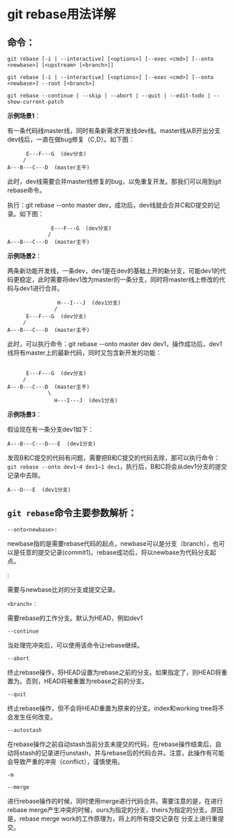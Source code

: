 # git rebase用法详解

## 命令：
```
git rebase [-i | --interactive] [<options>] [--exec <cmd>] [--onto <newbase>] [<upstream> [<branch>]]

git rebase [-i | --interactive] [<options>] [--exec <cmd>] [--onto <newbase>] --root [<branch>]

git rebase --continue | --skip | --abort | --quit | --edit-todo | --show-current-patch
```

**示例场景1**：   

有一条代码线master线，同时有条新需求开发线dev线。master线从B开出分支dev线后，一直在做bug修复（C,D）。如下图：

```
      E---F---G  (dev分支)
     /
A---B---C---D  (master主干)
```

此时，dev线需要合并master线修复的bug，以免重复开发。那我们可以用到git rebase命令。

执行：git rebase --onto master dev，成功后，dev线就会合并C和D提交的记录。如下图：

```
              E---F---G  (dev分支)
             /
A---B---C---D  (master主干)
```


**示例场景2**：  

两条新功能开发线，一条dev，dev1是在dev的基础上开的新分支，可能dev1的代码更稳定，此时需要将dev1改为master的一条分支，同时将master线上修改的代码与dev1进行合并。
```
                H---I---J  (dev1分支)
               /
      E---F---G  (dev分支)
     /
A---B---C---D  (master主干)
```

此时，可以执行命令：git rebase --onto master dev dev1，操作成功后，dev1线将有master上的最新代码，同时又包含新开发的功能：
```

      E---F---G  (dev分支)
     /
A---B---C---D  (master主干)
             \
               H---I---J  (dev1分支)
```



**示例场景3**：  

假设现在有一条分支dev1如下：
```
A---B---C---D---E  (dev1分支)
```
发现B和C提交的代码有问题，需要把B和C提交的代码去除，那可以执行命令：`git rebase --onto dev1~4 dev1~1 dev1`，执行后，B和C将会从dev1分支的提交记录中去除。
```
A---D---E  (dev1分支)
```



## `git rebase`命令主要参数解析：

```
--onto<newbase>:
```

newbase指的是需要rebase代码的起点，newbase可以是分支（branch），也可以是任意的提交记录(commit1)。rebase成功后，将以newbase为代码分支起点。

<upstream>:

需要与newbase比对的分支或提交记录。
```
<branch>：
```

需要rebase的工作分支。默认为HEAD，例如dev1
```
--continue
```

当处理完冲突后，可以使用该命令让rebase继续。
```
--abort
```
终止rebase操作，将HEAD设置为rebase之前的分支。如果指定了<branch>，则HEAD将重置为<branch>。否则，HEAD将被重置为rebase之前的分支。
```
--quit
```
终止rebase操作，但不会将HEAD重置为原来的分支。index和working tree将不会发生任何改变。
```
--autostash
```
在rebase操作之前自动stash当前分支未提交的代码，在rebase操作结束后，自动将stash的记录进行unstash，并与rebase后的代码合并。注意，此操作有可能会导致严重的冲突（conflict），谨慎使用。
```
-m

--merge
```
进行rebase操作的时候，同时使用merge进行代码合并。需要注意的是，在进行rebase merge产生冲突的时候，ours为<upstream>指定的分支，theirs为<branch>指定的分支。原因是，rebase merge work的工作原理为，将<branch>上的所有提交记录在<upstream> 分支上进行重提交。
